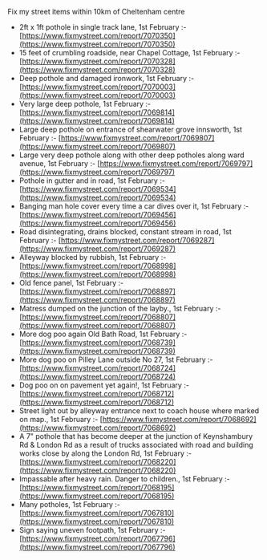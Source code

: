 Fix my street items within 10km of Cheltenham centre

<!-- fix_marker starts -->

- 2ft x 1ft pothole in single track lane, 1st February :- [https://www.fixmystreet.com/report/7070350](https://www.fixmystreet.com/report/7070350)
- 15 feet of crumbling roadside, near Chapel Cottage, 1st February :- [https://www.fixmystreet.com/report/7070328](https://www.fixmystreet.com/report/7070328)
- Deep pothole and damaged ironwork, 1st February :- [https://www.fixmystreet.com/report/7070003](https://www.fixmystreet.com/report/7070003)
- Very large deep pothole, 1st February :- [https://www.fixmystreet.com/report/7069814](https://www.fixmystreet.com/report/7069814)
- Large deep pothole on entrance of shearwater grove innsworth, 1st February :- [https://www.fixmystreet.com/report/7069807](https://www.fixmystreet.com/report/7069807)
- Large very deep pothole along with other deep potholes along ward avenue, 1st February :- [https://www.fixmystreet.com/report/7069797](https://www.fixmystreet.com/report/7069797)
- Pothole in gutter and in road, 1st February :- [https://www.fixmystreet.com/report/7069534](https://www.fixmystreet.com/report/7069534)
- Banging man hole cover every time a car dives over it, 1st February :- [https://www.fixmystreet.com/report/7069456](https://www.fixmystreet.com/report/7069456)
- Road disintegrating, drains blocked, constant stream in road, 1st February :- [https://www.fixmystreet.com/report/7069287](https://www.fixmystreet.com/report/7069287)
- Alleyway blocked by rubbish, 1st February :- [https://www.fixmystreet.com/report/7068998](https://www.fixmystreet.com/report/7068998)
- Old fence panel, 1st February :- [https://www.fixmystreet.com/report/7068897](https://www.fixmystreet.com/report/7068897)
- Matress dumped on the junction of the layby., 1st February :- [https://www.fixmystreet.com/report/7068807](https://www.fixmystreet.com/report/7068807)
- More dog poo again Old Bath Road, 1st February :- [https://www.fixmystreet.com/report/7068739](https://www.fixmystreet.com/report/7068739)
- More dog poo on Pilley Lane outside No 27, 1st February :- [https://www.fixmystreet.com/report/7068724](https://www.fixmystreet.com/report/7068724)
- Dog poo on on pavement yet again!, 1st February :- [https://www.fixmystreet.com/report/7068712](https://www.fixmystreet.com/report/7068712)
- Street light out by alleyway entrance next to coach house where marked on map., 1st February :- [https://www.fixmystreet.com/report/7068692](https://www.fixmystreet.com/report/7068692)
- A 7" pothole that has become deeper at the junction of Keynshambury Rd & London Rd as a result of trucks associated with road and building works close by along the London Rd, 1st February :- [https://www.fixmystreet.com/report/7068220](https://www.fixmystreet.com/report/7068220)
- Impassable after heavy rain. Danger to children., 1st February :- [https://www.fixmystreet.com/report/7068195](https://www.fixmystreet.com/report/7068195)
- Many potholes, 1st February :- [https://www.fixmystreet.com/report/7067810](https://www.fixmystreet.com/report/7067810)
- Sign saying uneven footpath, 1st February :- [https://www.fixmystreet.com/report/7067796](https://www.fixmystreet.com/report/7067796)

<!-- fix_marker ends -->